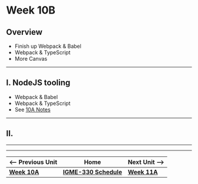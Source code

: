 # Week 10B

## Overview
- Finish up Webpack & Babel
- Webpack & TypeScript
- More Canvas

<hr>

## I. NodeJS tooling
- Webpack & Babel
- Webpack & TypeScript
- See [10A Notes](./10A.md)

<hr>

## II. 



<hr><hr>


| <-- Previous Unit | Home | Next Unit -->
| --- | --- | --- 
| [**Week 10A**](10A.md)  |  [**IGME-330 Schedule**](../schedule.md) | [**Week 11A**](11A.md) 

